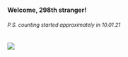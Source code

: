 #### Welcome, 298th stranger!

###### <sup>P.S. counting started approximately in 10.01.21</sup>

<img src="https://kraftwerk28.pp.ua/vcnt.png"></img>
